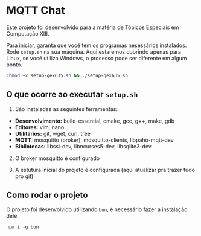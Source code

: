 # MQTT Chat

Este projeto foi desenvolvido para a matéria de Tópicos Especiais em Computação XIII.

Para iniciar, garanta que você tem os programas nesessários instalados. Rode `setup.sh` na sua máquina. Aqui estaremos cobrindo apenas para Linux, se você utiliza Windows, o processo pode ser diferente em algum ponto.

```sh
chmod +x setup-gex635.sh && ./setup-gex635.sh
```

## O que ocorre ao executar `setup.sh`

1. São instaladas as seguintes ferramentas:

- **Desenvolvimento:** build-essential, cmake, gcc, g++, make, gdb
- **Editores:** vim, nano
- **Utilitários:** git, wget, curl, tree
- **MQTT:** mosquitto (broker), mosquitto-clients, libpaho-mqtt-dev
- **Bibliotecas:** libssl-dev, libncurses5-dev, libsqlite3-dev

2. O broker mosquitto é configurado

3. A estutura inicial do projeto é configurada (aqui atualizar pra trazer tudo pro git)

## Como rodar o projeto

O projeto foi desenvolvido utilizando `bun`, é necessário fazer a instalação dele.

`npm i -g bun`
